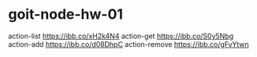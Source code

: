 # goit-node-hw-01
action-list https://ibb.co/xH2k4N4
action-get https://ibb.co/S0y5Nbg
action-add https://ibb.co/d08DhpC
action-remove https://ibb.co/gFvYtwn